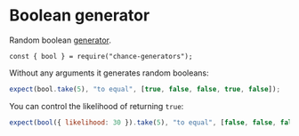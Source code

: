 # Boolean generator

Random boolean [generator](../generator/).

```js#evaluate:false
const { bool } = require("chance-generators");
```

Without any arguments it generates random booleans:

```js
expect(bool.take(5), "to equal", [true, false, false, true, false]);
```

You can control the likelihood of returning `true`:

```js
expect(bool({ likelihood: 30 }).take(5), "to equal", [false, false, false, true, false]);
```
